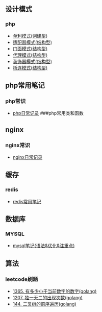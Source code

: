 ## 设计模式
### php
- [单利模式(创建型) ](DesignPatterns/php/Singleton.php)
- [适配器模式(结构型) ](DesignPatterns/php/Adapter.php)
- [门面模式(结构型) ](DesignPatterns/php/Adapter.php)
- [代理模式(结构型) ](DesignPatterns/php/Proxy.php)
- [装饰器模式(结构型) ](DesignPatterns/php/Decorator.php)
- [桥连模式(结构型) ](DesignPatterns/php/Bridge.php)

<!-- ## 缓存

## 数据库

## 算法

## 网络 -->
## php常用笔记
### php常识
- [php日常记录](Notebooks/php/PhpNotes.php)
###php常用类和函数
## nginx
### nginx常识
- [nginx日常记录](Notebooks/php/NginxNotes.php)

## 缓存
### redis
- [redis常用笔记](Notebooks/redis/RedisNotes.php)

## 数据库
### MYSQL
- [mysql笔记(语法&优化&注重点)](Notebooks/mysql/MysqlNotes.php)

## 算法
### leetcode刷题
- [1365. 有多少小于当前数字的数字(golang)](Alg/leetcode/smallerNumbersThanCurrent.go)
- [1207. 独一无二的出现次数(golang)](Alg/leetcode/uniqueOccurrences.go)
- [144. 二叉树的前序遍历(golang)](Alg/leetcode/preorderTraversal.go)
